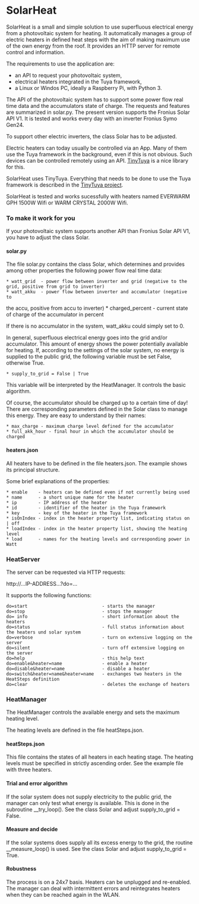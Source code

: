 # SolarHeat

SolarHeat is a small and simple solution to use superfluous electrical 
energy from a photovoltaic system for heating. 
It automatically manages a group of electric heaters in defined heat steps 
with the aim of making  maximum use of the own energy from the roof. It 
provides an HTTP server for remote control and information. 

The requirements to use the application are:

- an API to request your photovoltaic system,
- electrical heaters integrated in the Tuya framework,
- a Linux or Windos PC, ideally a Raspberry Pi, with Python 3.

The API of the photovoltaic system has to support some power flow real time 
data and the accumulators state of charge. The requests and features 
are summarized in solar.py. The present version supports the Fronius Solar 
API V1. It is tested and works every day with an inverter Fronius Symo Gen24.

To support other electric inverters, the class Solar has to be adjusted.

Electric heaters can today usually be controlled via an App. Many of them 
use the Tuya framework in the background, even if this is not obvious. Such 
devices can be controlled remotely using an API. [TinyTuya](https://github.com/jasonacox/tinytuya) 
is a nice library for this.

SolarHeat uses TinyTuya. Everything that needs to be done to use the Tuya 
framework is described in the [TinyTuya project](https://github.com/jasonacox/tinytuya).

SolarHeat is tested and works sucessfully with heaters named EVERWARM GPH 
1500W Wifi or WARM CRYSTAL 2000W Wifi. 

### To make it work for you

If your photovoltaic system supports another API than Fronius Solar API V1, 
you have to adjust the class Solar.

#### solar.py

The file solar.py contains the class Solar, which determines and provides 
among other properties the following power flow real time data:

    * watt_grid  - power flow between inverter and grid (negative to the grid, positive from grid to inverter)
    * watt_akku  - power flow between inverter and accumulator (negative to 
the accu, positive from accu to inverter)
    * charged_percent  - current state of charge of the accumulator in percent

If there is no accumulator in the system, watt_akku could simply set to 0.

In general, superfluous electrical energy goes into the grid and/or 
accumulator. This amount of energy shows the power potentially available 
for heating. If, according to the settings of the solar system, no energy is 
supplied to the public grid, the following variable must be set False, 
otherwise True.

    * supply_to_grid = False | True

This variable will be interpreted by the HeatManager. It controls the basic 
algorithm.

Of course, the accumulator should be charged up to a certain time of day! 
There are corresponding parameters defined in the Solar class to manage this 
energy. They are easy to understand by their names:

    * max_charge - maximum charge level defined for the accumulator
    * full_akk_hour - final hour in which the accumulator should be charged

#### heaters.json

All heaters have to be defined in the file heaters.json. The example shows 
its principal structure. 

Some brief explanations of the properties:

    * enable    - heaters can be defined even if not currently being used
    * name      - a short unique name for the heater
    * ip        - IP address of the heater
    * id        - identifier of the heater in the Tuya framework
    * key       - key of the heater in the Tuya framework
    * isOnIndex - index in the heater property list, indicating status on | off
    * loadIndex - index in the heater property list, showing the heating level 
    * load      - names for the heating levels and corresponding power in Watt

### HeatServer

The server can be requested via HTTP requests:

http://...IP-ADDRESS...?do=...

It supports the following functions:

    do=start                            - starts the manager
    do=stop                             - stops the manager
    do= info                            - short information about the heaters
    do=status                           - full status information about the heaters und solar system
    do=verbose                          - turn on extensive logging on the server
    do=silent                           - turn off extensive logging on the server
    do=help                             - this help text
    do=enable&heater=name               - enable a heater
    do=disable&heater=name              - disable a heater
    do=switch&heater=name&heater=name   - exchanges two heaters in the HeatSteps definition
    do=clear                            - deletes the exchange of heaters

### HeatManager

The HeatManager controls the available energy and sets the maximum heating 
level. 

The heating levels are defined in the file heatSteps.json.

#### heatSteps.json

This file contains the states of all heaters in each heating stage. The 
heating levels must be specified in strictly ascending order. See the 
example file with three heaters.

#### Trial and error algorithm

If the solar system does not supply electricity to the public grid, the 
manager can only test what energy is available. This is done in the 
subroutine __try_loop(). See the class Solar and adjust 
supply_to_grid = False.

#### Measure and decide

If the solar systems does supply all its excess energy to the grid, the 
routine __measure_loop() is used. See the class Solar and adjust 
supply_to_grid = True.

#### Robustness

The process is on a 24x7 basis. Heaters can be unplugged and re-enabled. The 
manager can deal with intermittent errors and reintegrates heaters when they 
can be reached again in the WLAN.

